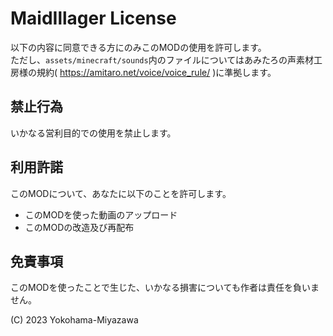 # MaidIllager License

以下の内容に同意できる方にのみこのMODの使用を許可します。  
ただし、`assets/minecraft/sounds`内のファイルについてはあみたろの声素材工房様の規約( https://amitaro.net/voice/voice_rule/ )に準拠します。

## 禁止行為
いかなる営利目的での使用を禁止します。

## 利用許諾
このMODについて、あなたに以下のことを許可します。
- このMODを使った動画のアップロード
- このMODの改造及び再配布

## 免責事項
このMODを使ったことで生じた、いかなる損害についても作者は責任を負いません。

(C) 2023 Yokohama-Miyazawa
